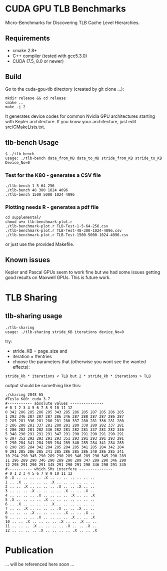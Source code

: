 # CUDA GPU TLB Benchmarks

Micro-Benchmarks for Discovering TLB Cache Level Hierarchies.

## Requirements

- cmake 2.8+
- C++ compiler (tested with gcc5.3.0)
- CUDA (7.5, 8.0 or newer)

## Build

Go to the cuda-gpu-tlb directory (created by git clone ...):

```
mkdir release && cd release
cmake ..
make -j 2
```

It generates device codes for common Nvidia GPU architectures starting with Kepler architecture. If you know your architecture, just edit src/CMakeLists.txt.

## tlb-bench Usage

```
$ ./tlb-bench 
usage: ./tlb-bench data_from_MB data_to_MB stride_from_KB stride_to_KB Device_No=0
```

### Test for the K80 - generates a CSV file 

```
./tlb-bench 1 5 64 256
./tlb-bench 48 300 1024 4096
./tlb-bench 1500 5000 1024 4096
```

### Plotting needs R - generates a pdf file

```
cd supplemental/
chmod u+x tlb-benchmark-plot.r
./tlb-benchmark-plot.r TLB-Test-1-5-64-256.csv
./tlb-benchmark-plot.r TLB-Test-48-300-1024-4096.csv
./tlb-benchmark-plot.r TLB-Test-1500-5000-1024-4096.csv
```

or just use the provided Makefile.


## Known issues

Kepler and Pascal GPUs seem to work fine but we had some issues getting good results on Maxwell GPUs. This is future work.


# TLB Sharing

## tlb-sharing usage

```
./tlb-sharing 
usage: ./tlb-sharing stride_KB iterations device_No=0
```

try:

- stride_KB = page_size  and 
- iteration = #entries
- choose the parameters that (otherwise you wont see the wanted effects):
```
stride_kb * iterations < TLB but 2 * stride_kb * iterations > TLB
```

output should be something like this:

```
./sharing 2048 65
#Tesla K80: cuda 3.7
#----------- absolute values ---------------
# 0 1 2 3 4 5 6 7 8 9 10 11 12 
0 342 286 285 286 285 343 285 286 285 287 285 286 285 
1 293 346 287 287 287 286 346 287 288 287 287 286 287 
2 285 281 336 281 280 281 280 337 280 281 336 281 280 
3 286 280 281 337 281 280 281 280 338 280 282 337 281 
4 286 282 281 282 336 282 281 282 281 337 281 282 336 
5 348 290 291 291 291 347 291 290 291 290 291 290 291 
6 297 352 292 293 291 293 351 293 291 293 291 293 291 
7 290 284 341 284 285 284 285 340 285 284 341 284 285 
8 290 285 284 342 284 285 284 285 341 285 284 342 284 
9 291 285 286 285 341 285 286 285 286 340 286 285 341 
10 294 290 345 290 289 290 289 346 289 290 345 290 289 
11 296 289 290 346 290 289 290 289 347 289 290 346 290 
12 295 291 290 291 345 291 290 291 290 346 290 291 345 
#----------- which SMs interfere ---------------
# 0 1 2 3 4 5 6 7 8 9 10 11 12 
0 .X .. .. .. .. .X .. .. .. .. .. .. .. 
1 .. .X .. .. .. .. .X .. .. .. .. .. .. 
2 .. .. .X .. .. .. .. .X .. .. .X .. .. 
3 .. .. .. .X .. .. .. .. .X .. .. .X .. 
4 .. .. .. .. .X .. .. .. .. .X .. .. .X 
5 .X .. .. .. .. .X .. .. .. .. .. .. .. 
6 .. .X .. .. .. .. .X .. .. .. .. .. .. 
7 .. .. .X .. .. .. .. .X .. .. .X .. .. 
8 .. .. .. .X .. .. .. .. .X .. .. .X .. 
9 .. .. .. .. .X .. .. .. .. .X .. .. .X 
10 .. .. .X .. .. .. .. .X .. .. .X .. .. 
11 .. .. .. .X .. .. .. .. .X .. .. .X .. 
12 .. .. .. .. .X .. .. .. .. .X .. .. .X 
```

# Publication

... will be referenced here soon ...
